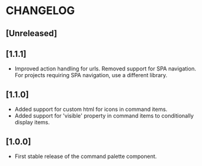 # CHANGELOG

## [Unreleased]

## [1.1.1]

- Improved action handling for urls. Removed support for SPA navigation. For projects requiring SPA navigation, use a
  different library.

## [1.1.0]

- Added support for custom html for icons in command items.
- Added support for 'visible' property in command items to conditionally display items.

## [1.0.0]

- First stable release of the command palette component.
